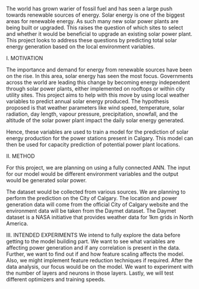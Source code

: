The world has grown warier of fossil fuel and 
has seen a large push towards renewable sources of energy. 
Solar energy is one of the biggest areas for renewable 
energy. As such many new solar power plants are being 
built or upgraded. This raises the question of which sites to 
select and whether it would be beneficial to upgrade an 
existing solar power plant. This project looks to address 
these questions by predicting total solar energy generation 
based on the local environment variables.

I. MOTIVATION

The importance and demand for energy from 
renewable sources have been on the rise. In this area, solar 
energy has seen the most focus. Governments across the 
world are leading this change by becoming energy 
independent through solar power plants, either 
implemented on rooftops or within city utility sites.
This project aims to help with this move by using local 
weather variables to predict annual solar energy produced.
The hypothesis proposed is that weather parameters like 
wind speed, temperature, solar radiation, day length, 
vapour pressure, precipitation, snowfall, and the altitude 
of the solar power plant impact the daily solar energy 
generated.

Hence, these variables are used to train a model for the 
prediction of solar energy production for the power 
stations present in Calgary. This model can then be used 
for capacity prediction of potential power plant locations.

II. METHOD

For this project, we are planning on using a fully 
connected ANN. The input for our model would be 
different environment variables and the output would be 
generated solar power.

The dataset would be collected from various sources. 
We are planning to perform the prediction on the City of 
Calgary. The location and power generation data will 
come from the official City of Calgary website and the 
environment data will be taken from the Daymet dataset.
The Daymet dataset is a NASA initiative that provides 
weather data for 1km grids in North America.

III. INTENDED EXPERIMENTS
We intend to fully explore the data before getting to the 
model building part. We want to see what variables are 
affecting power generation and if any correlation is 
present in the data. Further, we want to find out if and how
feature scaling affects the model. Also, we might 
implement feature reduction techniques if required.
After the data analysis, our focus would be on the 
model. We want to experiment with the number of layers 
and neurons in those layers. Lastly, we will test different
optimizers and training speeds.
